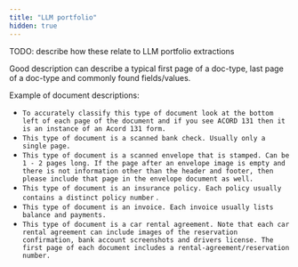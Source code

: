 ```yaml
---
title: "LLM portfolio"
hidden: true
---
```




TODO: describe how these relate to LLM portfolio extractions

Good description can describe a typical first page of a doc-type, last page of a doc-type and commonly found fields/values.

Example of document descriptions:

- `To accurately classify this type of document look at the bottom left of each page of the document and if you see ACORD 131 then it is an instance of an Acord 131 form.`
- `This type of document is a scanned bank check. Usually only a single page.`
- `This type of document is a scanned envelope that is stamped. Can be 1 - 2 pages long. If the page after an envelope image is empty and there is not information other than the header and footer, then please include that page in the envelope document as well.`
- `This type of document is an insurance policy. Each policy usually contains a distinct policy number` . 
- `This type of document is an invoice. Each invoice usually lists balance and payments.`
- `This type of document is a car rental agreement. Note that each car rental agreement can include images of the reservation confirmation, bank account screenshots and drivers license. The first page of each document includes a rental-agreement/reservation number.` 

